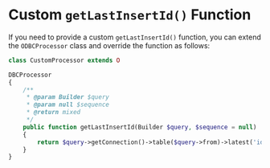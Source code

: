 # Custom `getLastInsertId()` Function

If you need to provide a custom `getLastInsertId()` function, you can extend
the `ODBCProcessor` class and override the function as follows:

```php
class CustomProcessor extends O

DBCProcessor
{
    /**
     * @param Builder $query
     * @param null $sequence
     * @return mixed
     */
    public function getLastInsertId(Builder $query, $sequence = null)
    {
        return $query->getConnection()->table($query->from)->latest('id')->first()->getAttribute($sequence);
    }
}
```
